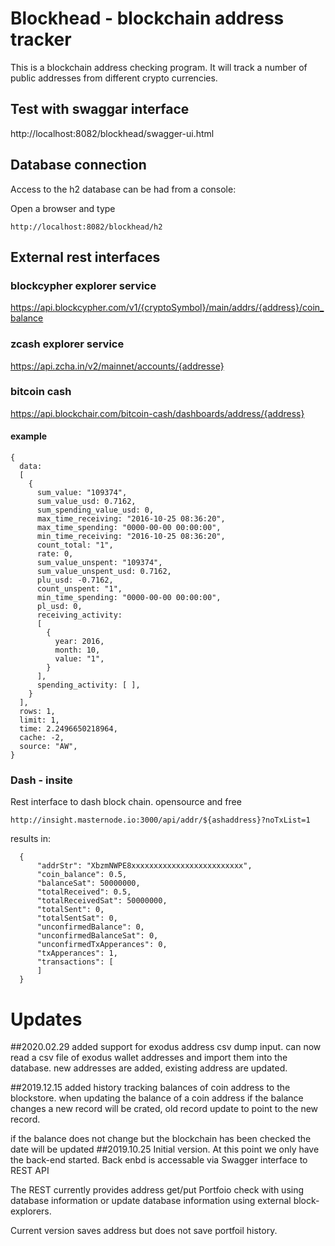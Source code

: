 # Blockhead - blockchain address tracker
This is a blockchain address checking program. It will track a number of public addresses from different
crypto currencies.

## Test with swaggar interface
http://localhost:8082/blockhead/swagger-ui.html

## Database connection
Access to the h2 database can be had from a console:

Open a browser and type 
```
http://localhost:8082/blockhead/h2
```


## External rest interfaces
### blockcypher explorer service

https://api.blockcypher.com/v1/{cryptoSymbol}/main/addrs/{address}/coin_balance

### zcash explorer service
https://api.zcha.in/v2/mainnet/accounts/{addresse}


### bitcoin cash
https://api.blockchair.com/bitcoin-cash/dashboards/address/{address}

#### example 
```
{
  data: 
  [
    {
      sum_value: "109374",
      sum_value_usd: 0.7162,
      sum_spending_value_usd: 0,
      max_time_receiving: "2016-10-25 08:36:20",
      max_time_spending: "0000-00-00 00:00:00",
      min_time_receiving: "2016-10-25 08:36:20",
      count_total: "1",
      rate: 0,
      sum_value_unspent: "109374",
      sum_value_unspent_usd: 0.7162,
      plu_usd: -0.7162,
      count_unspent: "1",
      min_time_spending: "0000-00-00 00:00:00",
      pl_usd: 0,
      receiving_activity: 
      [
        {
          year: 2016,
          month: 10,
          value: "1",
        }
      ],
      spending_activity: [ ],
    }
  ],
  rows: 1,
  limit: 1,
  time: 2.2496650218964,
  cache: -2,
  source: "AW",
}
```
### Dash - insite
Rest interface to dash block chain. opensource and free
```aidl
http://insight.masternode.io:3000/api/addr/${ashaddress}?noTxList=1
```
results in:
```aidl
  {
      "addrStr": "XbzmNWPE8xxxxxxxxxxxxxxxxxxxxxxxxx",
      "coin_balance": 0.5,
      "balanceSat": 50000000,
      "totalReceived": 0.5,
      "totalReceivedSat": 50000000,
      "totalSent": 0,
      "totalSentSat": 0,
      "unconfirmedBalance": 0,
      "unconfirmedBalanceSat": 0,
      "unconfirmedTxApperances": 0,
      "txApperances": 1,
      "transactions": [  
      ]
  }
```

# Updates
##2020.02.29
added support for exodus address csv dump input. can now read a csv file of exodus wallet addresses and import them into
the database. new addresses are added, existing address are updated.

##2019.12.15
added history tracking balances of coin address to the blockstore. when updating the balance of a coin address if the balance changes
a new record will be crated, old record update to point to the new record. 

if the balance does not change but the blockchain has been checked the date will be updated
##2019.10.25
Initial version. 
At this point we only have the back-end started. Back enbd is accessable via Swagger interface to REST API

The REST currently provides address get/put
Portfoio check with using database information or update database information using external block-explorers.

Current version saves address but does not save portfoil history. 
